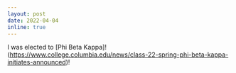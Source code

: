 ```yaml
---
layout: post
date: 2022-04-04
inline: true
---
```


I was elected to [Phi Beta Kappa]!(https://www.college.columbia.edu/news/class-22-spring-phi-beta-kappa-initiates-announced)!
